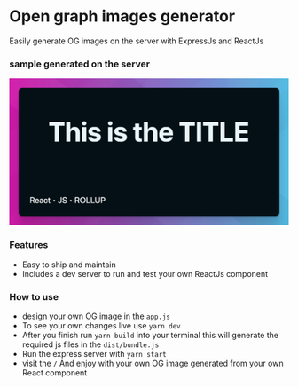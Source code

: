 # Open graph images generator

Easily generate OG images on the server with ExpressJs and ReactJs

### sample generated on the server

!["Generate image by the server"](./test.png)

### Features

- Easy to ship and maintain
- Includes a dev server to run and test your own ReactJs component

### How to use

- design your own OG image in the `app.js`
- To see your own changes live use `yarn dev`
- After you finish run `yarn build` into your terminal this will generate the required js files in the `dist/bundle.js`
- Run the express server with `yarn start`
- visit the `/` And enjoy with your own OG image generated from your own React component
